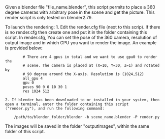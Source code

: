 Given a blender file "file_name.blender", this script permits to place a 360 degree cameras with arbitrary pose in the scene and get the picture. This render script is only tested on blender2.79.

To launch the rendering:
    1. Edit the render.cfg file (next to this scrip). If there is no render.cfg then create one and put it in the folder containing this script. In render.cfg, You can set the pose of the 360 camera, resolution of output image and in which GPU you want to render the image. An example is provided below:
            
            # There are 4 gpus in total and we want to use gpu0 to render the 
            # scene. The camera is placed at (X=10, Y=30, Z=1) and rotated by 
            # 90 degree around the X-axis. Resolution is (1024,512)
            all_gpu 4
            gpu 0
            poses 90 0 0 10 30 1
            res 1024 512
            
    2. If blender has been downloaded to or installed in your system, then open a terminal, enter the folder containing this script ("render.py"), and run the following command:
            
        /path/to/blender_folder/blender -b scene_name.blender -P render.py
        
The images will be saved in the folder "outputImages", within the same folder of this script.
